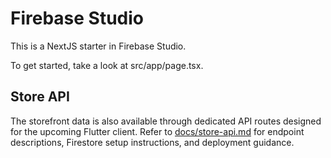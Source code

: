 # Firebase Studio

This is a NextJS starter in Firebase Studio.

To get started, take a look at src/app/page.tsx.

## Store API

The storefront data is also available through dedicated API routes designed for the upcoming Flutter client. Refer to [docs/store-api.md](docs/store-api.md) for endpoint descriptions, Firestore setup instructions, and deployment guidance.
